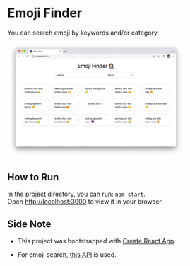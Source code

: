 # Emoji Finder

You can search emoji by keywords and/or category.

<img src="public/Screenshot.png" width="400">

## How to Run

In the project directory, you can run: `npm start`.  
Open [http://localhost:3000](http://localhost:3000) to view it in your browser.

## Side Note

- This project was bootstrapped with [Create React App](https://github.com/facebook/create-react-app).  

- For emoji search, [this API](https://api-ninjas.com/api/emoji) is used.
